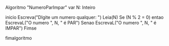 Algoritmo "NumeroParImpar"
var
   N: Inteiro

inicio
   Escreva("DIgite um numero qualquer: ")
   Leia(N)
   Se (N % 2 = 0) entao
   EscrevaL("O numero ", N, " é PAR")
   Senao
      EscrevaL("O numero ", N, " é IMPAR")
   Fimse


fimalgoritmo